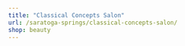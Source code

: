 ```yaml
---
title: "Classical Concepts Salon"
url: /saratoga-springs/classical-concepts-salon/
shop: beauty
---
```

